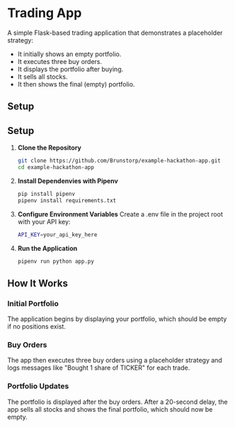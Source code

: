 # Trading App

A simple Flask-based trading application that demonstrates a placeholder strategy:
- It initially shows an empty portfolio.
- It executes three buy orders.
- It displays the portfolio after buying.
- It sells all stocks.
- It then shows the final (empty) portfolio.

## Setup

## Setup

1. **Clone the Repository**

   ```bash
   git clone https://github.com/Brunstorp/example-hackathon-app.git
   cd example-hackathon-app

2. **Install Dependenvies with Pipenv**
   ```bash
   pip install pipenv
   pipenv install requirements.txt

3. **Configure Environment Variables**
   Create a .env file in the project root with your API key:
   ```bash
   API_KEY=your_api_key_here

4. **Run the Application**
   ```bash
   pipenv run python app.py

## How It Works

### Initial Portfolio
The application begins by displaying your portfolio, which should be empty if no positions exist.

### Buy Orders
The app then executes three buy orders using a placeholder strategy and logs messages like "Bought 1 share of TICKER" for each trade.

### Portfolio Updates
The portfolio is displayed after the buy orders. After a 20-second delay, the app sells all stocks and shows the final portfolio, which should now be empty.


